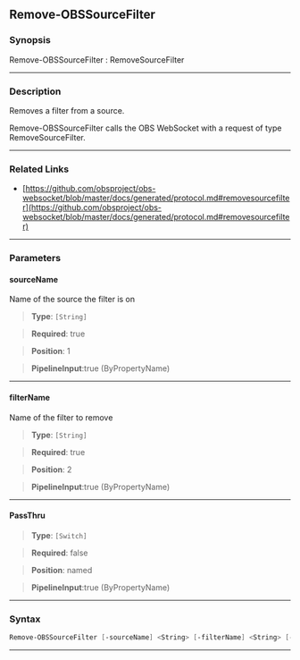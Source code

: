 Remove-OBSSourceFilter
----------------------
### Synopsis
Remove-OBSSourceFilter : RemoveSourceFilter

---
### Description

Removes a filter from a source.


Remove-OBSSourceFilter calls the OBS WebSocket with a request of type RemoveSourceFilter.

---
### Related Links
* [https://github.com/obsproject/obs-websocket/blob/master/docs/generated/protocol.md#removesourcefilter](https://github.com/obsproject/obs-websocket/blob/master/docs/generated/protocol.md#removesourcefilter)



---
### Parameters
#### **sourceName**

Name of the source the filter is on



> **Type**: ```[String]```

> **Required**: true

> **Position**: 1

> **PipelineInput**:true (ByPropertyName)



---
#### **filterName**

Name of the filter to remove



> **Type**: ```[String]```

> **Required**: true

> **Position**: 2

> **PipelineInput**:true (ByPropertyName)



---
#### **PassThru**

> **Type**: ```[Switch]```

> **Required**: false

> **Position**: named

> **PipelineInput**:true (ByPropertyName)



---
### Syntax
```PowerShell
Remove-OBSSourceFilter [-sourceName] <String> [-filterName] <String> [-PassThru] [<CommonParameters>]
```
---

